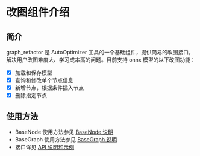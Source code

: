 # 改图组件介绍

## 简介

graph_refactor 是 AutoOptimizer 工具的一个基础组件，提供简易的改图接口，解决用户改图难度大、学习成本高的问题。目前支持 onnx 模型的以下改图功能：

- [x] 加载和保存模型
- [x] 查询和修改单个节点信息
- [x] 新增节点，根据条件插入节点
- [x] 删除指定节点

## 使用方法

- BaseNode 使用方法参见 [BaseNode 说明](../../docs/graph_refactor_BaseNode.md)
- BaseGraph 使用方法参见 [BaseGraph 说明](../../docs/graph_refactor_BaseGraph.md)
- 接口详见 [API 说明和示例](../../docs/graph_refactor_API.md)